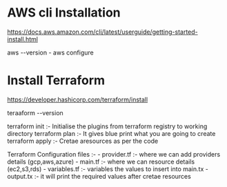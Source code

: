 
# AWS cli Installation

https://docs.aws.amazon.com/cli/latest/userguide/getting-started-install.html

aws --version
    - aws configure
# Install Terraform
https://developer.hashicorp.com/terraform/install

teraaform --version

terraform init :- Initialise the plugins from terraform registry to working directory
terraform plan :- It gives blue print what you are going to create
terraform apply :- Cretae aresources as per the code


Terraform Configuration files :-
    - provider.tf :- where we can add providers details (gcp,aws,azure)
    - main.tf :-  where we can resource details (ec2,s3,rds)
    - variables.tf :- variables the values to insert into main.tx
    - output.tx :- it will print the required values after cretae resources